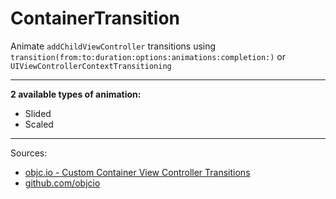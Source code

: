 # ContainerTransition

Animate `addChildViewController` transitions using `transition(from:to:duration:options:animations:completion:)` or `UIViewControllerContextTransitioning`

---

**2 available types of animation:**
- Slided
- Scaled

---

Sources:
- [objc.io - Custom Container View Controller Transitions](https://www.objc.io/issues/12-animations/custom-container-view-controller-transitions/)
- [github.com/objcio](https://github.com/objcio/issue-12-custom-container-transitions)
